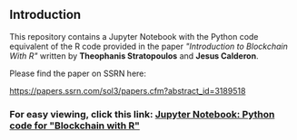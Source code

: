 ## Introduction

This repository contains a Jupyter Notebook with the Python code equivalent of the R code provided in the paper *"Introduction to Blockchain With R"* written by **Theophanis Stratopoulos** and **Jesus Calderon**. 

Please find the paper on SSRN here:  

https://papers.ssrn.com/sol3/papers.cfm?abstract_id=3189518

### For easy viewing, click this link: [Jupyter Notebook: Python code for "Blockchain with R"](https://nbviewer.jupyter.org/github/TiesdeKok/blockchain_with_python/blob/master/blockchain_with_python.ipynb)